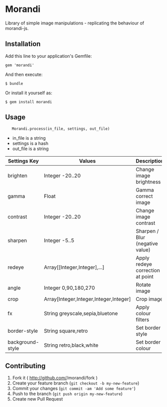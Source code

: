 # Morandi

Library of simple image manipulations - replicating the behaviour of
morandi-js.

## Installation

Add this line to your application's Gemfile:

    gem 'morandi'

And then execute:

    $ bundle

Or install it yourself as:

    $ gem install morandi

## Usage

````
   Morandi.process(in_file, settings, out_file)
````
- in_file is a string
- settings is a hash
- out_file is a string

Settings Key | Values | Description
-------------|--------|---------------
brighten     | Integer -20..20 | Change image brightness
gamma        | Float  | Gamma correct image
contrast     | Integer -20..20  | Change image contrast
sharpen      | Integer -5..5  | Sharpen / Blur (negative value)
redeye       | Array[[Integer,Integer],...]  | Apply redeye correction at point
angle        | Integer 0,90,180,270  | Rotate image
crop         | Array[Integer,Integer,Integer,Integer] | Crop image
fx           | String greyscale,sepia,bluetone | Apply colour filters
border-style  | String square,retro | Set border style
background-style  | String retro,black,white | Set border colour


## Contributing

1. Fork it ( http://github.com/<my-github-username>/morandi/fork )
2. Create your feature branch (`git checkout -b my-new-feature`)
3. Commit your changes (`git commit -am 'Add some feature'`)
4. Push to the branch (`git push origin my-new-feature`)
5. Create new Pull Request
